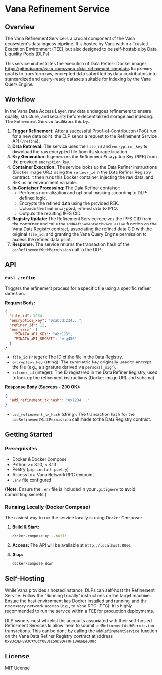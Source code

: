 # Vana Refinement Service

## Overview

The Vana Refinement Service is a crucial component of the Vana ecosystem's data ingress pipeline. It is hosted by Vana within a Trusted Execution Environment (TEE), but also designed to be self-hostable by Data Liquidity Pools (DLPs)

This service orchestrates the execution of Data Refiner Docker images: https://github.com/vana-com/vana-data-refinement-template. Its primary goal is to transform raw, encrypted data submitted by data contributors into standardized and query-ready datasets suitable for indexing by the Vana Query Engine.

## Workflow

In the Vana Data Access Layer, raw data undergoes refinement to ensure quality, structure, and security before decentralized storage and indexing. The Refinement Service facilitates this by:

1.  **Trigger Refinement:** After a successful Proof-of-Contribution (PoC) run for a new data point, the DLP sends a request to the Refinement Service API (`/refine`).
2.  **Data Retrieval:** The service uses the `file_id` and `encryption_key` to download the raw encrypted file from its storage location.
3.  **Key Generation:** It generates the Refinement Encryption Key (REK) from the provided `encryption_key`.
4.  **Container Execution:** The service looks up the Data Refiner instructions (Docker image URL) using the `refiner_id` in the Data Refiner Registry contract. It then runs this Docker container, injecting the raw data, and REK as an environment variable.
5.  **In-Container Processing:** The Data Refiner container:
    *   Performs normalization and optional masking according to DLP-defined logic.
    *   Encrypts the refined data using the provided REK.
    *   Uploads the final encrypted, refined data to IPFS.
    *   Outputs the resulting IPFS CID.
6.  **Registry Update:** The Refinement Service receives the IPFS CID from the container and calls the `addRefinementWithPermission` function on the Vana Data Registry contract, associating the refined data CID with the original `file_id`, and granting the Vana Query Engine permission to access the refined data point.
7.  **Response:** The service returns the transaction hash of the `addRefinementWithPermission` call to the DLP.

## API

### `POST /refine`

Triggers the refinement process for a specific file using a specific refiner definition.

**Request Body:**

```json
{
  "file_id": 1234,
  "encryption_key": "0xabcd1234...",
  "refiner_id": 12,
  "env_vars": {
    "PINATA_API_KEY": "abc123",
    "PINATA_API_SECRET": "efg456"
  }
}
```

*   `file_id` (integer): The ID of the file in the Data Registry.
*   `encryption_key` (string): The symmetric key originally used to encrypt the file (e.g., a signature derived via `personal_sign`).
*   `refiner_id` (integer): The ID registered in the Data Refiner Registry, used to look up the refinement instructions (Docker image URL and schema).

**Response Body (Success - 200 OK):**

```json
{
  "add_refinement_tx_hash": "0x1234..."
}
```

*   `add_refinement_tx_hash` (string): The transaction hash for the `addRefinementWithPermission` call made to the Data Registry contract.

## Getting Started

### Prerequisites

*   Docker & Docker Compose
*   Python >= 3.10, < 3.13
*   Poetry (`pip install poetry`)
*   Access to a Vana Network RPC endpoint
*   `.env` file configured

**(Note:** Ensure the `.env` file is included in your `.gitignore` to avoid committing secrets.)

### Running Locally (Docker Compose)

The easiest way to run the service locally is using Docker Compose:

1.  **Build & Start:**
    ```bash
    docker-compose up --build
    ```

2.  **Access:** The API will be available at `http://localhost:8000`.

3.  **Stop:**
    ```bash
    docker-compose down
    ```

## Self-Hosting

While Vana provides a hosted instance, DLPs can self-host the Refinement Service. Follow the "Running Locally" instructions on the target machine. Ensure the host environment has Docker installed and running, and the necessary network access (e.g., to Vana RPC, IPFS). It is highly recommended to run the service within a TEE for production deployments.

DLP owners must whitelist the accounts associated with their self-hosted Refinement Services to allow them to submit `addRefinementWithPermission` transactions. This can be done by calling the `addRefinementService` function on the Vana Data Refiner Registry contract at address `0x93c3EF89369fDcf08Be159D9DeF0F18AB6Be008c`.

## License

[MIT License](LICENSE)
